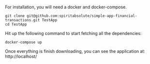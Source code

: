 For installation, you will need a docker and docker-compose.

```
git clone git@github.com:spiritabsolute/simple-app-financial-transactions.git TestApp
cd TestApp
```

Hit up the following command to start fetching all the dependencies:

```
docker-compose up
```

Once everything is finish downloading, you can see the application at: http://localhost/